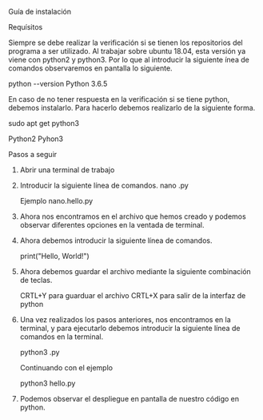 Guía de instalación

Requísitos

Siempre se debe realizar la verificación si se tienen los repositorios del programa a ser utilizado.
Al trabajar sobre ubuntu 18.04, esta versión ya viene con python2 y python3. Por lo que al introducir la siguiente ínea de comandos observaremos en pantalla lo siguiente.

python --version
Python 3.6.5

En caso de no tener respuesta en la verificación si se tiene python, debemos instalarlo. Para hacerlo debemos realizarlo de la siguiente forma.

sudo apt get python3

Python2 Pyhon3

Pasos a seguir

1. Abrir una terminal de trabajo
2. Introducir la siguiente línea de comandos.
    nano <nombre del archivo>.py
    
    Ejemplo   nano.hello.py
3. Ahora nos encontramos en el archivo que hemos creado y podemos observar diferentes opciones en la ventada de terminal.
4. Ahora debemos introducir la siguiente línea de comandos.

    print("Hello, World!")
   
5. Ahora debemos guardar el archivo mediante la siguiente combinación de teclas.

    CRTL+Y para guarduar el archivo
    CRTL+X para salir de la interfaz de python

6. Una vez realizados los pasos anteriores, nos encontramos en la terminal, y para ejecutarlo debemos introducir la siguiente
   línea de comandos en la terminal.
   
   python3 <nombre de su archivo>.py
   
   Continuando con el ejemplo
   
   python3 hello.py
   
7. Podemos observar el despliegue en pantalla de nuestro código en python.


